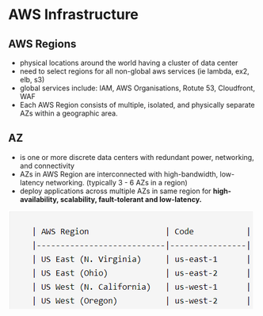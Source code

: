 # AWS Infrastructure

## AWS Regions
- physical locations around the world having a cluster of data center
- need to select regions for all non-global aws services (ie lambda, ex2, elb, s3)
- global services  include: IAM, AWS Organisations, Rotute 53, Cloudfront, WAF
- Each AWS Region consists of multiple, isolated, and physically separate AZs within a geographic area.

## AZ
- is one or more discrete data centers with redundant power, networking, and connectivity
- AZs in AWS Region are interconnected with high-bandwidth, low-latency networking. (typically 3 - 6 AZs in a region)
- deploy applications across multiple AZs in same region for **high-availability, scalability, fault-tolerant and low-latency.**

![alt text](image.png)
